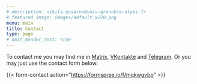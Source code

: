 ```yaml
---
# description: nikita.gusarov@univ-grenoble-alpes.fr
# featured_image: images/default_x220.png
menu: main
title: Contact
type: page
# omit_header_text: true
---
```


To contact me you may find me in [Matrix](), [VKontakte](https://vk.com/id38612036) and [Telegram]().
Or you may just use the contact form below:

{{< form-contact action="https://formspree.io/f/mqkwgvbp"  >}}
